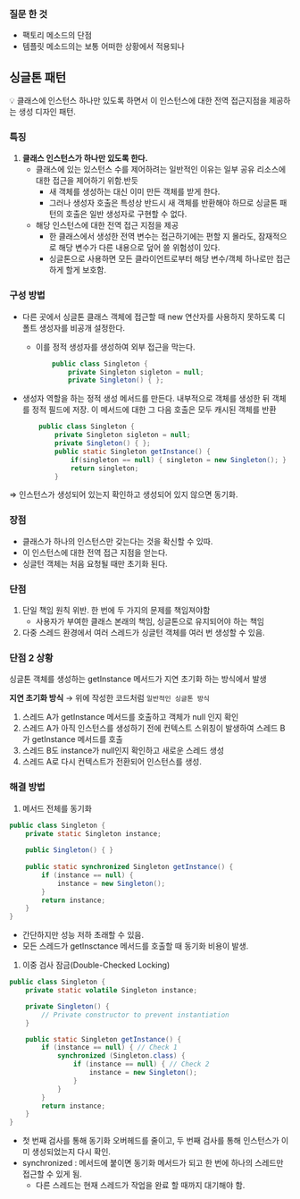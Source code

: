 ### 질문 한 것

- 팩토리 메소드의 단점
- 템플릿 메소드의는 보통 어떠한 상황에서 적용되나

## 싱글톤 패턴

<aside>
💡 클래스에 인스턴스 하나만 있도록 하면서 이 인스턴스에 대한 
전역 접근지점을 제공하는 생성 디자인 패턴.

</aside>

### 특징

1. **클래스 인스턴스가 하나만 있도록 한다.** 
    - 클래스에 있는 있스턴스 수를 제어하려는 일반적인 이유는 일부 공유 리소스에 대한 접근을 제어하기 위함.반듯
        - 새 객체를 생성하는 대신 이미 만든 객체를 받게 한다.
        - 그러나 생성자 호출은 특성상 반드시 새 객체를 반환해야 하므로 싱글톤 패턴의 호출은 일반 생성자로 구현할 수 없다.
    - 해당 인스턴스에 대한 전역 접근 지점을 제공
        - 한 클래스에서 생성한 전역 변수는 접근하기에는 편할 지 몰라도, 잠재적으로 해당 변수가 다른 내용으로 덮어 쓸 위험성이 있다.
        - 싱글톤으로 사용하면 모든 클라이언트로부터 해당 변수/객체 하나로만 접근하게 할게 보호함.

### 구성 방법

- 다른 곳에서 싱글톤 클래스 객체에 접근할 때 new 연산자를 사용하지 못하도록 디폴트 생성자를 비공개 설정한다.
    - 이를 정적 생성자를 생성하여 외부 접근을 막는다.
        
        ```java
        	public class Singleton {
        		private Singleton sigleton = null;
        		private Singleton() { };
        ```
        
- 생성자 역할을 하는 정적 생성 메서드를 만든다. 내부적으로 객체를 생성한 뒤 객체를 정적 필드에 저장. 이 메서드에 대한 그 다음 호출은 모두 캐시된 객체를 반환
    
    ```java
    	public class Singleton {
    		private Singleton sigleton = null;
    		private Singleton() { };
    		public static Singleton getInstance() {
    			if(singleton == null) { singleton = new Singleton(); }
    			return singleton;
    		}
    ```
    

⇒ 인스턴스가 생성되어 있는지 확인하고 생성되어 있지 않으면 동기화.

### 장점

- 클래스가 하나의 인스턴스만 갖는다는 것을 확신할 수 있따.
- 이 인스턴스에 대한 전역 접근 지점을 얻는다.
- 싱글턴 객체는 처음 요청될 때만 초기화 된다.

### 단점

1. 단일 책임 원칙 위반. 한 번에 두 가지의 문제를 책임져야함
    - 사용자가 부여한 클래스 본래의 책임, 싱글톤으로 유지되어야 하는 책임
2. 다중 스레드 환경에서 여러 스레드가 싱글턴 객체를 여러 번 생성할 수 있음. 

### 단점 2 상황

싱글톤 객체를 생성하는 getInstance 메서드가 지연 초기화 하는 방식에서 발생

**지연 초기화 방식** → 위에 작성한 코드처럼 `일반적인 싱글톤 방식`

1. 스레드 A가 getInstance 메서드를 호출하고 객체가 null 인지 확인
2. 스레드 A가 아직 인스턴스를 생성하기 전에 컨텍스트 스위칭이 발생하여 스레드 B가 getInstance 메서드를 호출
3. 스레드 B도 instance가 null인지 확인하고 새로운 스레드 생성
4. 스레드 A로 다시 컨텍스트가 전환되어 인스턴스를 생성.

### 해결 방법

1. 메서드 전체를 동기화

```java
public class Singleton {
	private static Singleton instance;
	
	public Singleton() { }
	
	public static synchronized Singleton getInstance() {
		if (instance == null) {
			instance = new Singleton();
		}
		return instance;
	}
}
```

- 간단하지만 성능 저하 초래할 수 있음.
- 모든 스레드가 getInsctance 메서드를 호출할 때 동기화 비용이 발생.

1. 이중 검사 잠금(Double-Checked Locking)

```java
public class Singleton {
    private static volatile Singleton instance;

    private Singleton() {
        // Private constructor to prevent instantiation
    }

    public static Singleton getInstance() {
        if (instance == null) { // Check 1
            synchronized (Singleton.class) {
                if (instance == null) { // Check 2
                    instance = new Singleton();
                }
            }
        }
        return instance;
    }
}
```

- 첫 번째 검사를 통해 동기화 오버헤드를 줄이고, 두 번째 검사를 통해 인스턴스가 이미 생성되었는지 다시 확인.
- synchronized : 메서드에 붙이면 동기화 메서드가 되고 한 번에 하나의 스레드만 접근할 수 있게 됨.
    - 다른 스레드는 현재 스레드가 작업을 완료 할 때까지 대기해야 함.
